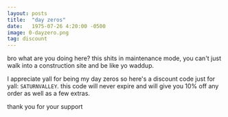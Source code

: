 ```yaml
---
layout: posts
title:  "day zeros"
date:   1975-07-26 4:20:00 -0500
image: 0-dayzero.png
tag: discount
---
```

bro what are you doing here? this shits in maintenance mode, you can't just walk into a construction site and be like yo waddup.

I appreciate yall for being my day zeros so here's a discount code just for yall: `SATURNVALLEY`. this code will never expire and will give you 10% off any order as well as a few extras.

thank you for your support